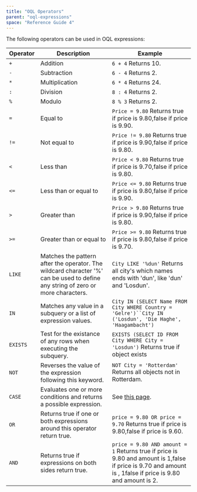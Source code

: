 ```yaml
---
title: "OQL Operators"
parent: "oql-expressions"
space: "Reference Guide 4"
---
```

The following operators can be used in OQL expressions:

| Operator | Description | Example |
| --- | --- | --- |
| `+ ` | Addition | `6 + 4` Returns 10\. |
| `-` | Subtraction | `6 - 4` Returns 2\. |
| `*` | Multiplication | `6 * 4` Returns 24\. |
| `:` | Division | `8 : 4` Returns 2\. |
| `%` | Modulo | `8 % 3` Returns 2\. |
| `=` | Equal to | `Price = 9.80` Returns true if price is 9.80,false if price is 9.90\. |
| `!=` | Not equal to | `Price != 9.80` Returns true if price is 9.90,false if price is 9.80\. |
| `<` | Less than | `Price < 9.80` Returns true if price is 9.70,false if price is 9.80\. |
| `<=` | Less than or equal to | `Price <= 9.80` Returns true if price is 9.80,false if price is 9.90\. |
| `>` | Greater than | `Price > 9.80` Returns true if price is 9.90,false if price is 9.80\. |
| `>=` | Greater than or equal to | `Price >= 9.80` Returns true if price is 9.80,false if price is 9.70\. |
| `LIKE` | Matches the pattern after the operator. The wildcard character '%' can be used to define any string of zero or more characters. | `City LIKE '%dun'` Returns all city's which names ends with 'dun', like 'dun' and 'Losdun'. |
| `IN` | Matches any value in a subquery or a list of expression values. | `City IN (SELECT Name FROM City WHERE Country = 'Gelre')``City IN ('Losdun', 'Die Haghe', 'Haagambacht')` |
| `EXISTS` | Test for the existance of any rows when executing the subquery. | `EXISTS (SELECT ID FROM City WHERE City = 'Losdun')` Returns true if object exists |
| `NOT` | Reverses the value of the expression following this keyword. | `NOT City = 'Rotterdam'` Returns all objects not in Rotterdam. |
| `CASE` | Evaluates one or more conditions and returns a possible expression. | See [this page](oql-case-expression). |
| `OR` | Returns true if one or both expressions around this operator return true.  | `price = 9.80 OR price = 9.70` Returns true if price is 9.80,false if price is 9.60\. |
| `AND` | Returns true if expressions on both sides return true.  | `price = 9.80 AND amount = 1` Returns true if price is 9.80 and amount is 1,false if price is 9.70 and amount is , 1false if price is 9.80 and amount is 2\. |
